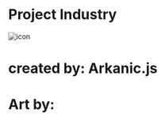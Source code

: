 # Project Industry
![icon](https://user-images.githubusercontent.com/93954648/150912991-4cee8038-9ef9-4530-bf59-f514885e19a3.png)
# created by: Arkanic.js
# Art by: 
